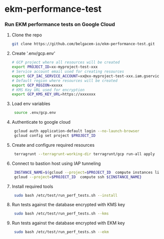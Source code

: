 # ekm-performance-test



### Run EKM performance tests on Google Cloud
1. Clone the repo
   ```sh
   git clone https://github.com/belgacem-io/ekm-performance-test.git
   ```

2. Create '.env/gcp.env'
   ```sh
   # GCP project where all resources will be created
   export PROJECT_ID=xx-myproject-test-xxx
   # Service account email used for creating resources                           
   export GCP_IAC_SERVICE_ACCOUNT=xx@xx-myproject-test-xxx.iam.gserviceaccount.com        
   # Default region where resources will be created
   export GCP_REGION=xxxxx
   # KMS Key URL used for encryption                         
   export GCP_KMS_KEY_URL=https://xxxxxxx                       
   ```

3. Load env variables
   ```sh
    source .env/gcp.env                     
   ```

4. Authenticate to google cloud
   ```sh
    gcloud auth application-default login --no-launch-browser
    gcloud config set project $PROJECT_ID
   ```

5. Create and configure required resources
   ```sh
    terragrunt --terragrunt-working-dir terragrunt/gcp run-all apply
   ```

6. Connect to bastion host using IAP tunneling
   ```sh
    INSTANCE_NAME=$(gcloud --project=$PROJECT_ID  compute instances list --format="value(name)")
    gcloud --project=$PROJECT_ID  compute ssh ${INSTANCE_NAME}
   ```
7. Install required tools
   ```sh
    sudo bash /etc/test/run_perf_tests.sh --install
   ```

8. Run tests against the database encrypted with KMS key
   ```sh
    sudo bash /etc/test/run_perf_tests.sh --kms
   ```

9. Run tests against the database encrypted with EKM key
   ```sh
    sudo bash /etc/test/run_perf_tests.sh --ekm
   ```
